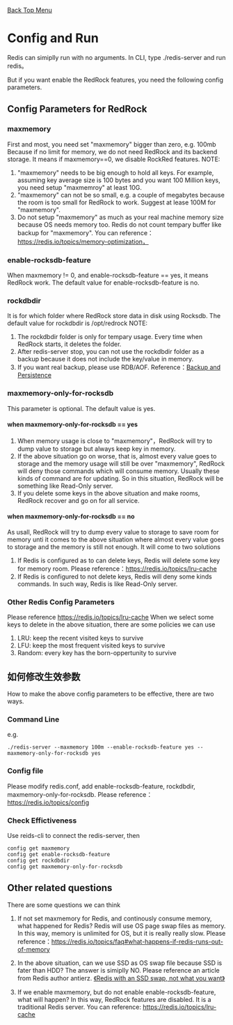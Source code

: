 [Back Top Menu](../README.md)

# Config and Run

Redis can simiplly run with no arguments. In CLI, type ./redis-server and run redis。

But if you want enable the RedRock features, you need the following config parameters.

## Config Parameters for RedRock
### maxmemory
First and most, you need set "maxmemory" bigger than zero, e.g. 100mb
Because if no limit for memory, we do not need RedRock and its backend storage. 
It means if maxmemory==0, we disable RockRed features. 
NOTE:
1. "maxmemory" needs to be big enough to hold all keys. For example, assuming key average size is 100 bytes and you want 100 Million keys, you need setup "maxmemroy" at least 10G.
2. "maxmemory" can not be so small, e.g. a couple of megabytes because the room is too small for RedRock to work. Suggest at lease 100M for "maxmemory".
3. Do not setup "maxmemory" as much as your real machine memory size because OS needs memory too. Redis do not count tempary buffer like backup for "maxmemory". You can reference：https://redis.io/topics/memory-optimization，

### enable-rocksdb-feature
When maxmemory != 0, and enable-rocksdb-feature == yes, it means RedRock work. 
The default value for enable-rocksdb-feature is no.

### rockdbdir
It is for which folder where RedRock store data in disk using Rocksdb.
The default value for rockdbdir is /opt/redrock 
NOTE: 
1. The rockdbdir folder is only for tempary usage. Every time when RedRock starts, it deletes the folder.
2. After redis-server stop, you can not use the rockdbdir folder as a backup because it does not include the key/value in memory.
3. If you want real backup, please use RDB/AOF. Reference：[Backup and Persistence](persistence_en.md)

### maxmemory-only-for-rocksdb
This parameter is optional. The default value is yes.

#### when maxmemory-only-for-rocksdb == yes
1. When memory usage is close to "maxmemory"，RedRock will try to dump value to storage but always keep key in memory.
2. If the above situation go on worse, that is, almost every value goes to storage and the memory usage will still be over "maxmemory", RedRock will deny those commands which will consume memory. Usually these kinds of command are for updating. So in this situation, RedRock will be something like Read-Only server.
3. If you delete some keys in the above situation and make rooms, RedRock recover and go on for all service.

#### when maxmemory-only-for-rocksdb == no
As usall, RedRock will try to dump every value to storage to save room for memory unti it comes to the above situation where almost every value goes to storage and the memory is still not enough. 
It will come to two solutions
1. If Redis is configured as to can delete keys, Redis will delete some key for memory room.
Please reference：https://redis.io/topics/lru-cache
2. If Redis is configured to not delete keys, Redis will deny some kinds commands. In such way, Redis is like Read-Only server.

### Other Redis Config Parameters
Please reference https://redis.io/topics/lru-cache 
When we select some keys to delete in the above situation, there are some policies we can use
1. LRU: keep the recent visited keys to survive
2. LFU: keep the most frequent visited keys to survive  
3. Random: every key has the born-oppertunity to survive

## 如何修改生效参数

How to make the above config parameters to be effective, there are two ways.

### Command Line

e.g.
```
./redis-server --maxmemory 100m --enable-rocksdb-feature yes --maxmemory-only-for-rocksdb yes
```
### Config file

Please modify redis.conf, add enable-rocksdb-feature, rockdbdir, maxmemory-only-for-rocksdb. 
Please reference：https://redis.io/topics/config

### Check Effictiveness

Use reids-cli to connect the redis-server, then
```
config get maxmemory
config get enable-rocksdb-feature
config get rockdbdir
config get maxmemory-only-for-rocksdb
```

## Other related questions

There are some questions we can think

1. If not set maxmemory for Redis, and continously consume memory, what happened for Redis?
Redis will use OS page swap files as memory. In this way, memory is unlimited for OS, but it is really really slow.
Please reference：https://redis.io/topics/faq#what-happens-if-redis-runs-out-of-memory

2. In the above situation, can we use SSD as OS swap file because SSD is fater than HDD?
The answer is simiplly NO. Please reference an article from Redis author antierz. [《Redis with an SSD swap, not what you want》](http://antirez.com/news/52)

3. If we enable maxmemory, but do not enable enable-rocksdb-feature, what will happen? 
In this way, RedRock features are disabled. It is a traditional Redis server. You can reference: https://redis.io/topics/lru-cache